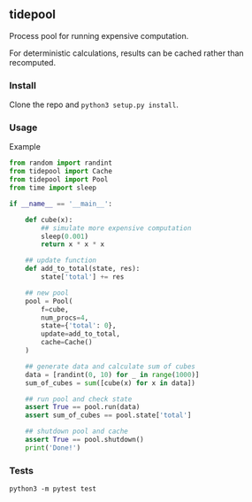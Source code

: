 ## tidepool

Process pool for running expensive computation.

For deterministic calculations, results can be cached rather than recomputed.

### Install

Clone the repo and `python3 setup.py install`.

### Usage

Example

```python
from random import randint
from tidepool import Cache
from tidepool import Pool
from time import sleep

if __name__ == '__main__':

    def cube(x):
        ## simulate more expensive computation
        sleep(0.001)
        return x * x * x

    ## update function
    def add_to_total(state, res):
        state['total'] += res

    ## new pool
    pool = Pool(
        f=cube,
        num_procs=4,
        state={'total': 0},
        update=add_to_total,
        cache=Cache()
    )

    ## generate data and calculate sum of cubes
    data = [randint(0, 10) for _ in range(1000)]
    sum_of_cubes = sum([cube(x) for x in data])

    ## run pool and check state
    assert True == pool.run(data)
    assert sum_of_cubes == pool.state['total']

    ## shutdown pool and cache
    assert True == pool.shutdown()
    print('Done!')
```

### Tests

`python3 -m pytest test`
